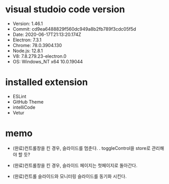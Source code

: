 # visual studoio code version
- Version: 1.46.1
- Commit: cd9ea6488829f560dc949a8b2fb789f3cdc05f5d
- Date: 2020-06-17T21:13:20.174Z
- Electron: 7.3.1
- Chrome: 78.0.3904.130
- Node.js: 12.8.1
- V8: 7.8.279.23-electron.0
- OS: Windows_NT x64 10.0.19044

# installed extension
- ESLint
- GitHub Theme
- intelliCode
- Vetur

# memo
- (완료)컨트롤창을 킨 경우, 슬라이드를 멈춘다.
  . toggleControl을 store로 관리해야 할 듯?

- (완료)컨트롤창을 킨 경우, 슬라이드 페이지는 첫페이지로 돌아간다.
- (완료)컨트롤 슬라이드와 모니터링 슬라이드를 동기화 시킨다.